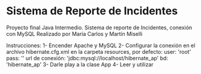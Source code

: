 # Sistema de Reporte de Incidentes
Proyecto final Java Intermedio. Sistema de reporte de Incidentes, conexión con MySQL
Realizado por María Carlos y Martín Miselli

Instrucciones:
1- Encender Apache y MySQL
2- Configurar la conexión en el archivo hibernate.cfg.xml en la carpeta resources, por defecto:
user: 'root'
pass: ''
url de conexión: 'jdbc:mysql://localhost/hibernate_ap'
bd: 'hibernate_ap'
3- Darle play a la clase App
4- Leer y utilizar
